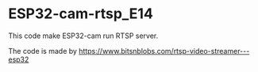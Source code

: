 # ESP32-cam-rtsp_E14
This code make ESP32-cam run RTSP server.

The code is made by https://www.bitsnblobs.com/rtsp-video-streamer---esp32
